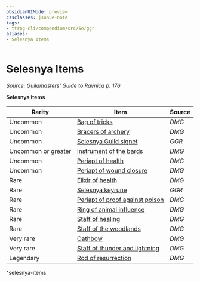 ```yaml
---
obsidianUIMode: preview
cssclasses: json5e-note
tags:
- ttrpg-cli/compendium/src/5e/ggr
aliases:
- Selesnya Items
---
```

# Selesnya Items
*Source: Guildmasters' Guide to Ravnica p. 176* 

**Selesnya Items**

| Rarity | Item | Source |
|--------|------|--------|
| Uncommon | [Bag of tricks](Інструменти%20ДМ/CLI/items/bag-of-tricks-xdmg.md) | *DMG* |
| Uncommon | [Bracers of archery](Інструменти%20ДМ/CLI/items/bracers-of-archery-xdmg.md) | *DMG* |
| Uncommon | [Selesnya Guild signet](Інструменти%20ДМ/CLI/items/selesnya-guild-signet-ggr.md) | *GGR* |
| Uncommon or greater | [Instrument of the bards](Інструменти%20ДМ/CLI/items/instrument-of-the-bards-xdmg.md) | *DMG* |
| Uncommon | [Periapt of health](Інструменти%20ДМ/CLI/items/periapt-of-health-xdmg.md) | *DMG* |
| Uncommon | [Periapt of wound closure](Інструменти%20ДМ/CLI/items/periapt-of-wound-closure-xdmg.md) | *DMG* |
| Rare | [Elixir of health](Інструменти%20ДМ/CLI/items/elixir-of-health-xdmg.md) | *DMG* |
| Rare | [Selesnya keyrune](Інструменти%20ДМ/CLI/items/selesnya-keyrune-ggr.md) | *GGR* |
| Rare | [Periapt of proof against poison](Інструменти%20ДМ/CLI/items/periapt-of-proof-against-poison-xdmg.md) | *DMG* |
| Rare | [Ring of animal influence](Інструменти%20ДМ/CLI/items/ring-of-animal-influence-xdmg.md) | *DMG* |
| Rare | [Staff of healing](Інструменти%20ДМ/CLI/items/staff-of-healing-xdmg.md) | *DMG* |
| Rare | [Staff of the woodlands](Інструменти%20ДМ/CLI/items/staff-of-the-woodlands-xdmg.md) | *DMG* |
| Very rare | [Oathbow](Інструменти%20ДМ/CLI/items/oathbow-xdmg.md) | *DMG* |
| Very rare | [Staff of thunder and lightning](Інструменти%20ДМ/CLI/items/staff-of-thunder-and-lightning-xdmg.md) | *DMG* |
| Legendary | [Rod of resurrection](Інструменти%20ДМ/CLI/items/rod-of-resurrection-xdmg.md) | *DMG* |
^selesnya-items
